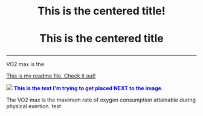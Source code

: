<H1 style="text-align: center;"> This is the centered title! </H1>

<H1> <p><center>This is the centered title</center></p> </H1>

---

VO2 max is the 

<a href="readme.md">This is my readme file. Check it out! </a>

<img src="https://i.ytimg.com/vi/hh6LN8uwytE/maxresdefault.jpg"> 
<span style="color:blue;font-weight:bold">This is the text I'm trying to get placed NEXT to the image.</span>


<p> The V&#775O2 max is the maximum rate of oxygen consumption attainable during physical exertion. 
test